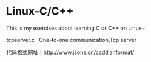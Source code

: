 # Linux-C/C++

This is my exercises about learning C or C++ on Linux~

tcpserver.c   One-to-one communication,Tcp server

代码格式网址：http://www.jsons.cn/caddlanformat/
